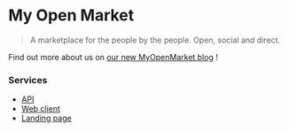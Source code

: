 # My Open Market
> A marketplace for the people by the people. Open, social and direct.

Find out more about us on [our new MyOpenMarket blog](https://blog.myopen.market/) !

### Services
- [API](https://github.com/jterrazz/app.myopenmarket-api)
- [Web client](https://github.com/jterrazz/app.myopenmarket-client)
- [Landing page](https://github.com/jterrazz/deprecated-app.myopenmarket-landing)
